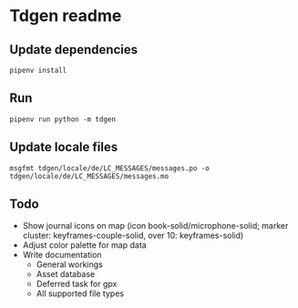 # Tdgen readme

## Update dependencies
```
pipenv install
```

## Run
```
pipenv run python -m tdgen
```

## Update locale files
```
msgfmt tdgen/locale/de/LC_MESSAGES/messages.po -o tdgen/locale/de/LC_MESSAGES/messages.mo
```

## Todo

* Show journal icons on map (icon book-solid/microphone-solid; marker cluster: keyframes-couple-solid, over 10: keyframes-solid)
* Adjust color palette for map data
* Write documentation
  * General workings
  * Asset database
  * Deferred task for gpx
  * All supported file types